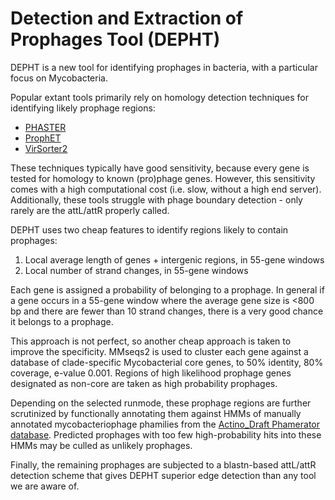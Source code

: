 # Detection and Extraction of Prophages Tool (DEPHT)

DEPHT is a new tool for identifying prophages in bacteria, with a particular focus on Mycobacteria.

Popular extant tools primarily rely on homology detection techniques for identifying likely prophage regions:
  * [PHASTER](https://phaster.ca)
  * [ProphET](https://github.com/jaumlrc/ProphET)
  * [VirSorter2](https://github.com/jiarong/VirSorter2)

These techniques typically have good sensitivity, because every gene is tested for homology to known (pro)phage genes.  However, this sensitivity comes with a high computational cost (i.e. slow, without a high end server).  Additionally, these tools struggle with phage boundary detection - only rarely are the attL/attR properly called.

DEPHT uses two cheap features to identify regions likely to contain prophages:
1.  Local average length of genes + intergenic regions, in 55-gene windows
2.  Local number of strand changes, in 55-gene windows

Each gene is assigned a probability of belonging to a prophage.  In general if a gene occurs in a 55-gene window where the average gene size is <800 bp and there are fewer than 10 strand changes, there is a very good chance it belongs to a prophage.  

This approach is not perfect, so another cheap approach is taken to improve the specificity.  MMseqs2 is used to cluster each gene against a database of clade-specific Mycobacterial core genes, to 50% identity, 80% coverage, e-value 0.001.  Regions of high likelihood prophage genes designated as non-core are taken as high probability prophages.

Depending on the selected runmode, these prophage regions are further scrutinized by functionally annotating them against HMMs of manually annotated mycobacteriophage phamilies from the [Actino_Draft Phamerator database](http://databases.hatfull.org/Actino_Draft).  Predicted prophages with too few high-probability hits into these HMMs may be culled as unlikely prophages.

Finally, the remaining prophages are subjected to a blastn-based attL/attR detection scheme that gives DEPHT superior edge detection than any tool we are aware of.
